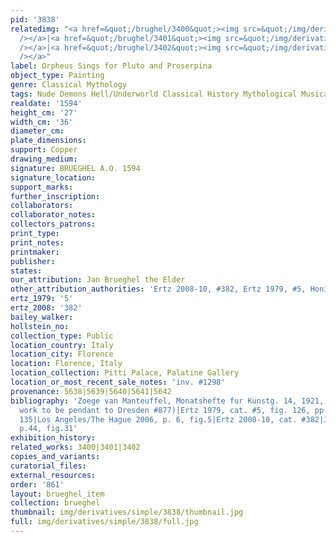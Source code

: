 ```yaml
---
pid: '3838'
relatedimg: "<a href=&quot;/brughel/3400&quot;><img src=&quot;/img/derivatives/simple/3400/thumbnail.jpg&quot;
  /></a>|<a href=&quot;/brughel/3401&quot;><img src=&quot;/img/derivatives/simple/3401/thumbnail.jpg&quot;
  /></a>|<a href=&quot;/brughel/3402&quot;><img src=&quot;/img/derivatives/simple/3402/thumbnail.jpg&quot;
  /></a>"
label: Orpheus Sings for Pluto and Proserpina
object_type: Painting
genre: Classical Mythology
tags: Nude Demons Hell/Underworld Classical History Mythological Musical_instruments
realdate: '1594'
height_cm: '27'
width_cm: '36'
diameter_cm: 
plate_dimensions: 
support: Copper
drawing_medium: 
signature: BRUEGHEL A.O. 1594
signature_location: 
support_marks: 
further_inscription: 
collaborators: 
collaborator_notes: 
collectors_patrons: 
print_type: 
print_notes: 
printmaker: 
publisher: 
states: 
our_attribution: Jan Brueghel the Elder
other_attribution_authorities: 'Ertz 2008-10, #382, Ertz 1979, #5, Honig database'
ertz_1979: '5'
ertz_2008: '382'
bailey_walker: 
hollstein_no: 
collection_type: Public
location_country: Italy
location_city: Florence
location: Florence, Italy
location_collection: Pitti Palace, Palatine Gallery
location_or_most_recent_sale_notes: 'inv. #1298'
provenance: 5638|5639|5640|5641|5642
bibliography: 'Zoege van Manteuffel, Monatshefte fur Kunstg. 14, 1921, (believed this
  work to be pendant to Dresden #877)|Ertz 1979, cat. #5, fig. 126, pp. 90, 104, 122,
  135|Los Angeles/The Hague 2006, p. 6, fig.5|Ertz 2008-10, cat. #382|Jolly 2011,
  p.44, fig.31'
exhibition_history: 
related_works: 3400|3401|3402
copies_and_variants: 
curatorial_files: 
external_resources: 
order: '861'
layout: brueghel_item
collection: brueghel
thumbnail: img/derivatives/simple/3838/thumbnail.jpg
full: img/derivatives/simple/3838/full.jpg
---
```


